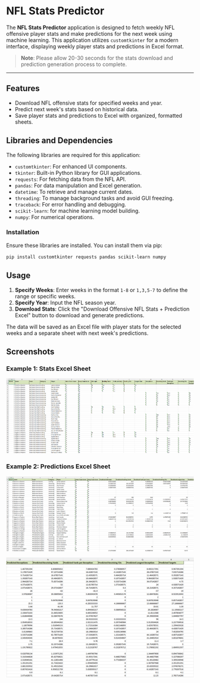 # NFL Stats Predictor

The **NFL Stats Predictor** application is designed to fetch weekly NFL offensive player stats and make predictions for the next week using machine learning. This application utilizes `customtkinter` for a modern interface, displaying weekly player stats and predictions in Excel format.

> **Note**: Please allow 20-30 seconds for the stats download and prediction generation process to complete.

---

## Features

- Download NFL offensive stats for specified weeks and year.
- Predict next week's stats based on historical data.
- Save player stats and predictions to Excel with organized, formatted sheets.

## Libraries and Dependencies

The following libraries are required for this application:

- `customtkinter`: For enhanced UI components.
- `tkinter`: Built-in Python library for GUI applications.
- `requests`: For fetching data from the NFL API.
- `pandas`: For data manipulation and Excel generation.
- `datetime`: To retrieve and manage current dates.
- `threading`: To manage background tasks and avoid GUI freezing.
- `traceback`: For error handling and debugging.
- `scikit-learn`: for machine learning model building.
- `numpy`: For numerical operations.

### Installation

Ensure these libraries are installed. You can install them via pip:
```bash
pip install customtkinter requests pandas scikit-learn numpy
```

## Usage

1. **Specify Weeks**: Enter weeks in the format `1-8` or `1,3,5-7` to define the range or specific weeks.
2. **Specify Year**: Input the NFL season year.
3. **Download Stats**: Click the "Download Offensive NFL Stats + Prediction Excel" button to download and generate predictions.

The data will be saved as an Excel file with player stats for the selected weeks and a separate sheet with next week's predictions.

## Screenshots

### Example 1: Stats Excel Sheet 
![ML Excel Stats Screenshot](Images/off_stats.png) 

### Example 2: Predictions Excel Sheet
![ML Excel Prediction Screenshot](Images/ml_excel.png) 

![ML Excel Prediction Screenshot 2](Images/ml_excel2.png)
